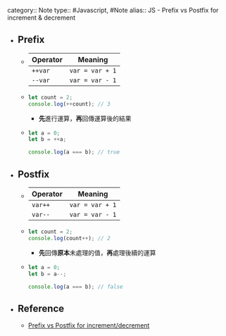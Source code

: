 category:: Note
type:: #Javascript, #Note
alias:: JS - Prefix vs Postfix for increment & decrement

- ## Prefix
	- |**Operator**|**Meaning**|
	  |--|--|
	  |`++var`|`var = var + 1`|
	  |`--var`|`var = var - 1`|
	- ```js
	  let count = 2;
	  console.log(++count); // 3
	  ```
		- **先**進行運算，**再**回傳運算後的結果
	- ```js
	  let a = 0;
	  let b = ++a;
	  
	  console.log(a === b); // true
	  ```
- ## Postfix
	- |**Operator**|**Meaning**|
	  |--|--|
	  |`var++`|`var = var + 1`|
	  |`var--`|`var = var - 1`|
	- ```js
	  let count = 2;
	  console.log(count++); // 2
	  ```
		- **先**回傳**原本**未處理的值，**再**處理後續的運算
	- ```js
	  let a = 0;
	  let b = a--;
	  
	  console.log(a === b); // false
	  ```
- ## Reference
	- [Prefix vs Postfix for increment/decrement](https://www.linkedin.com/pulse/prefix-vs-postfix-incrementdecrement-haresh-kotkar)